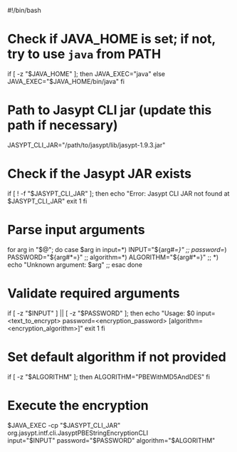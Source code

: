 #!/bin/bash

# Check if JAVA_HOME is set; if not, try to use `java` from PATH
if [ -z "$JAVA_HOME" ]; then
  JAVA_EXEC="java"
else
  JAVA_EXEC="$JAVA_HOME/bin/java"
fi

# Path to Jasypt CLI jar (update this path if necessary)
JASYPT_CLI_JAR="/path/to/jasypt/lib/jasypt-1.9.3.jar"

# Check if the Jasypt JAR exists
if [ ! -f "$JASYPT_CLI_JAR" ]; then
  echo "Error: Jasypt CLI JAR not found at $JASYPT_CLI_JAR"
  exit 1
fi

# Parse input arguments
for arg in "$@"; do
  case $arg in
    input=*)
      INPUT="${arg#*=}"
      ;;
    password=*)
      PASSWORD="${arg#*=}"
      ;;
    algorithm=*)
      ALGORITHM="${arg#*=}"
      ;;
    *)
      echo "Unknown argument: $arg"
      ;;
  esac
done

# Validate required arguments
if [ -z "$INPUT" ] || [ -z "$PASSWORD" ]; then
  echo "Usage: $0 input=<text_to_encrypt> password=<encryption_password> [algorithm=<encryption_algorithm>]"
  exit 1
fi

# Set default algorithm if not provided
if [ -z "$ALGORITHM" ]; then
  ALGORITHM="PBEWithMD5AndDES"
fi

# Execute the encryption
$JAVA_EXEC -cp "$JASYPT_CLI_JAR" org.jasypt.intf.cli.JasyptPBEStringEncryptionCLI \
  input="$INPUT" password="$PASSWORD" algorithm="$ALGORITHM"